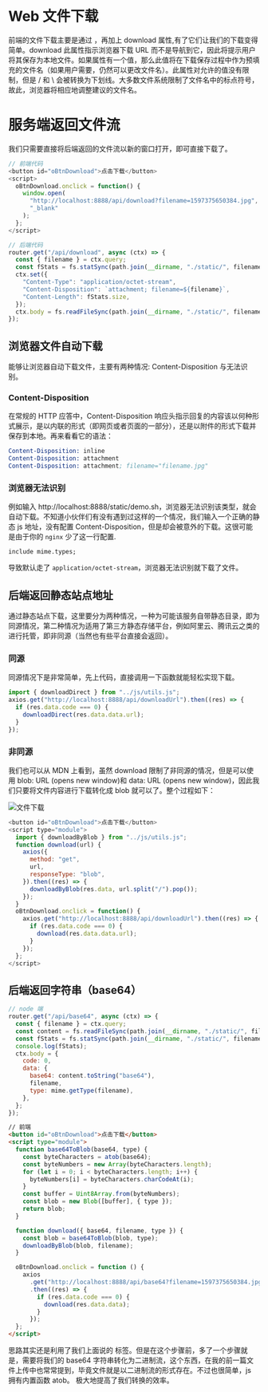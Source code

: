 # Web 文件下载

前端的文件下载主要是通过 <a> ，再加上 download 属性,有了它们让我们的下载变得简单。download 此属性指示浏览器下载 URL 而不是导航到它，因此将提示用户将其保存为本地文件。如果属性有一个值，那么此值将在下载保存过程中作为预填充的文件名（如果用户需要，仍然可以更改文件名）。此属性对允许的值没有限制，但是 / 和 \ 会被转换为下划线。大多数文件系统限制了文件名中的标点符号，故此，浏览器将相应地调整建议的文件名。

# 服务端返回文件流

我们只需要直接将后端返回的文件流以新的窗口打开，即可直接下载了。

```js
// 前端代码
<button id="oBtnDownload">点击下载</button>
<script>
  oBtnDownload.onclick = function() {
    window.open(
      "http://localhost:8888/api/download?filename=1597375650384.jpg",
      "_blank"
    );
  };
</script>

// 后端代码
router.get("/api/download", async (ctx) => {
  const { filename } = ctx.query;
  const fStats = fs.statSync(path.join(__dirname, "./static/", filename));
  ctx.set({
    "Content-Type": "application/octet-stream",
    "Content-Disposition": `attachment; filename=${filename}`,
    "Content-Length": fStats.size,
  });
  ctx.body = fs.readFileSync(path.join(__dirname, "./static/", filename));
});
```

## 浏览器文件自动下载

能够让浏览器自动下载文件，主要有两种情况: Content-Disposition 与无法识别。

### Content-Disposition

在常规的 HTTP 应答中，Content-Disposition 响应头指示回复的内容该以何种形式展示，是以内联的形式（即网页或者页面的一部分），还是以附件的形式下载并保存到本地。再来看看它的语法：

```s
Content-Disposition: inline
Content-Disposition: attachment
Content-Disposition: attachment; filename="filename.jpg"
```

### 浏览器无法识别

例如输入 http://localhost:8888/static/demo.sh，浏览器无法识别该类型，就会自动下载。不知道小伙伴们有没有遇到过这样的一个情况，我们输入一个正确的静态 js 地址，没有配置 Content-Disposition，但是却会被意外的下载。这很可能是由于你的 `nginx` 少了这一行配置.

```text
include mime.types;
```

导致默认走了 `application/octet-stream`，浏览器无法识别就下载了文件。

## 后端返回静态站点地址

通过静态站点下载，这里要分为两种情况，一种为可能该服务自带静态目录，即为同源情况，第二种情况为适用了第三方静态存储平台，例如阿里云、腾讯云之类的进行托管，即非同源（当然也有些平台直接会返回）。

### 同源

同源情况下是非常简单，先上代码，直接调用一下函数就能轻松实现下载。

```js
import { downloadDirect } from "../js/utils.js";
axios.get("http://localhost:8888/api/downloadUrl").then((res) => {
  if (res.data.code === 0) {
    downloadDirect(res.data.data.url);
  }
});
```

### 非同源

我们也可以从 MDN 上看到，虽然 download 限制了非同源的情况，但是可以使用 blob: URL (opens new window)和 data: URL (opens new window)，因此我们只要将文件内容进行下载转化成 blob 就可以了。整个过程如下：

![文件下载](https://ngte-superbed.oss-cn-beijing.aliyuncs.com/item/20221225154923.png)

```js
<button id="oBtnDownload">点击下载</button>
<script type="module">
  import { downloadByBlob } from "../js/utils.js";
  function download(url) {
    axios({
      method: "get",
      url,
      responseType: "blob",
    }).then((res) => {
      downloadByBlob(res.data, url.split("/").pop());
    });
  }
  oBtnDownload.onclick = function() {
    axios.get("http://localhost:8888/api/downloadUrl").then((res) => {
      if (res.data.code === 0) {
        download(res.data.data.url);
      }
    });
  };
</script>
```

## 后端返回字符串（base64）

```js
// node 端
router.get("/api/base64", async (ctx) => {
  const { filename } = ctx.query;
  const content = fs.readFileSync(path.join(__dirname, "./static/", filename));
  const fStats = fs.statSync(path.join(__dirname, "./static/", filename));
  console.log(fStats);
  ctx.body = {
    code: 0,
    data: {
      base64: content.toString("base64"),
      filename,
      type: mime.getType(filename),
    },
  };
});
```

```html
// 前端
<button id="oBtnDownload">点击下载</button>
<script type="module">
  function base64ToBlob(base64, type) {
    const byteCharacters = atob(base64);
    const byteNumbers = new Array(byteCharacters.length);
    for (let i = 0; i < byteCharacters.length; i++) {
      byteNumbers[i] = byteCharacters.charCodeAt(i);
    }
    const buffer = Uint8Array.from(byteNumbers);
    const blob = new Blob([buffer], { type });
    return blob;
  }

  function download({ base64, filename, type }) {
    const blob = base64ToBlob(blob, type);
    downloadByBlob(blob, filename);
  }

  oBtnDownload.onclick = function () {
    axios
      .get("http://localhost:8888/api/base64?filename=1597375650384.jpg")
      .then((res) => {
        if (res.data.code === 0) {
          download(res.data.data);
        }
      });
  };
</script>
```

思路其实还是利用了我们上面说的 <a> 标签。但是在这个步骤前，多了一个步骤就是，需要将我们的 base64 字符串转化为二进制流，这个东西，在我的前一篇文件上传中也常常提到，毕竟文件就是以二进制流的形式存在。不过也很简单，js 拥有内置函数 atob。 极大地提高了我们转换的效率。
